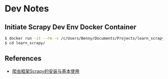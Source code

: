 # Dev Notes

## Initiate Scrapy Dev Env Docker Container

```bash
$ docker run -it --rm -v /c/Users/Benny/Documents/Projects/learn_scrapy:/learn_scrapy scrapy-dev-env /bin/bash
$ cd learn_scrapy/
```

## References

- [爬虫框架Scrapy的安装与基本使用](https://www.jianshu.com/p/6bc5a4641629)